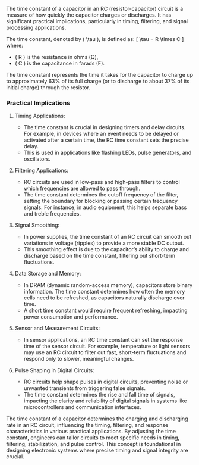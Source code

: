 The time constant of a capacitor in an RC (resistor-capacitor) circuit is a measure of how quickly the capacitor charges or discharges. It has significant practical implications, particularly in timing, filtering, and signal processing applications.

The time constant, denoted by \( \tau \), is defined as:
\[
\tau = R \times C
\]
where:
- \( R \) is the resistance in ohms (Ω),
- \( C \) is the capacitance in farads (F).

The time constant represents the time it takes for the capacitor to charge up to approximately 63% of its full charge (or to discharge to about 37% of its initial charge) through the resistor.

### Practical Implications

1. Timing Applications:
   - The time constant is crucial in designing timers and delay circuits. For example, in devices where an event needs to be delayed or activated after a certain time, the RC time constant sets the precise delay.
   - This is used in applications like flashing LEDs, pulse generators, and oscillators.

2. Filtering Applications:
   - RC circuits are used in low-pass and high-pass filters to control which frequencies are allowed to pass through.
   - The time constant determines the cutoff frequency of the filter, setting the boundary for blocking or passing certain frequency signals. For instance, in audio equipment, this helps separate bass and treble frequencies.

3. Signal Smoothing:
   - In power supplies, the time constant of an RC circuit can smooth out variations in voltage (ripples) to provide a more stable DC output.
   - This smoothing effect is due to the capacitor’s ability to charge and discharge based on the time constant, filtering out short-term fluctuations.

4. Data Storage and Memory:
   - In DRAM (dynamic random-access memory), capacitors store binary information. The time constant determines how often the memory cells need to be refreshed, as capacitors naturally discharge over time.
   - A short time constant would require frequent refreshing, impacting power consumption and performance.

5. Sensor and Measurement Circuits:
   - In sensor applications, an RC time constant can set the response time of the sensor circuit. For example, temperature or light sensors may use an RC circuit to filter out fast, short-term fluctuations and respond only to slower, meaningful changes.

6. Pulse Shaping in Digital Circuits:
   - RC circuits help shape pulses in digital circuits, preventing noise or unwanted transients from triggering false signals.
   - The time constant determines the rise and fall time of signals, impacting the clarity and reliability of digital signals in systems like microcontrollers and communication interfaces.

The time constant of a capacitor determines the charging and discharging rate in an RC circuit, influencing the timing, filtering, and response characteristics in various practical applications. By adjusting the time constant, engineers can tailor circuits to meet specific needs in timing, filtering, stabilization, and pulse control. This concept is foundational in designing electronic systems where precise timing and signal integrity are crucial.
